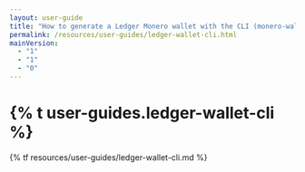 ```yaml
---
layout: user-guide
title: "How to generate a Ledger Monero wallet with the CLI (monero-wallet-cli)"
permalink: /resources/user-guides/ledger-wallet-cli.html
mainVersion:
  - "1"
  - "1"
  - "0"
---
```


<h1>{% t user-guides.ledger-wallet-cli %}</h1>
{% tf resources/user-guides/ledger-wallet-cli.md %}
